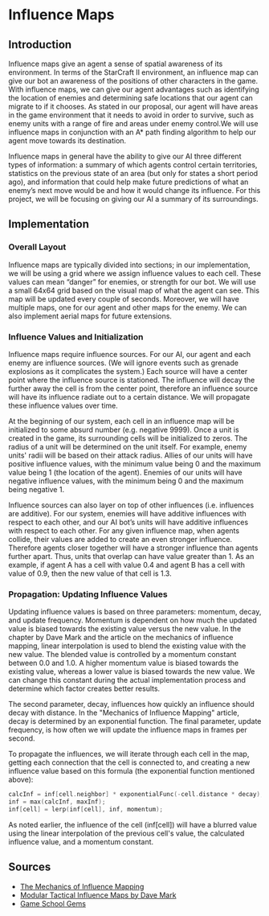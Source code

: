 # Influence Maps

## Introduction

Influence maps give an agent a sense of spatial awareness of its environment. In
terms of the StarCraft II environment, an influence map can give our bot an
awareness of the positions of other characters in the game.  With influence
maps, we can give our agent advantages such as identifying the location of
enemies and determining safe locations that our agent can migrate to if it
chooses. As stated in our proposal, our agent will have areas in the game
environment that it needs to avoid in order to survive, such as enemy units with
a range of fire and areas under enemy control.We will use influence maps in
conjunction with an A* path finding algorithm to help our agent move towards its
destination.

Influence maps in general have the ability to give our AI three different types
of information: a summary of which agents control certain territories,
statistics on the previous state of an area (but only for states a short period
ago), and information that could help make future predictions of what an enemy’s
next move would be and how it would change its influence. For this project, we
will be focusing on giving our AI a summary of its surroundings.

## Implementation

### Overall Layout

Influence maps are typically divided into sections; in our implementation, we
will be using a grid where we assign influence values to each cell. These values
can mean “danger” for enemies, or strength for our bot. We will use a small
64x64 grid based on the visual map of what the agent can see. This map will be
updated every couple of seconds. Moreover, we will have multiple maps, one for
our agent and other maps for the enemy. We can also implement aerial maps for
future extensions.

### Influence Values and Initialization

Influence maps require influence sources. For our AI, our agent and each
enemy are influence sources. (We will ignore events such as grenade explosions
as it complicates the system.) Each source will have a center point where the
influence source is stationed. The influence will decay the further away the
cell is from the center point, therefore an influence source will have its
influence radiate out to a certain distance. We will propagate these influence
values over time.

At the beginning of our system, each cell in an influence map will be
initialized to some absurd number (e.g. negative 9999). Once a unit is created
in the game, its surrounding cells will be initialized to zeros. The radius of a
unit will be determined on the unit itself. For example, enemy units' radii will
be based on their attack radius. Allies of our units will have positive
influence values, with the minimum value being 0 and the maximum value being 1
(the location of the agent). Enemies of our units will have negative influence
values, with the minimum being 0 and the maximum being negative 1.

Influence sources can also layer on top of other influences (i.e. influences are
additive). For our system, enemies will have additive influences with respect to
each other, and our AI bot’s units will have additive influences with respect to
each other. For any given influence map, when agents collide, their values are
added to create an even stronger influence. Therefore agents closer together
will have a stronger influence than agents further apart. Thus, units that
overlap can have value greater than 1. As an example, if agent A has a cell with
value 0.4 and agent B has a cell with value of 0.9, then the new value of that
cell is 1.3.

### Propagation: Updating Influence Values

Updating influence values is based on three parameters: momentum, decay, and
update frequency. Momentum is dependent on how much the updated value is biased
towards the existing value versus the new value. In the chapter by Dave Mark and
the article on the mechanics of influence mapping, linear interpolation is used
to blend the existing value with the new value. The blended value is controlled
by a momentum constant between 0.0 and 1.0. A higher momentum value is biased
towards the existing value, whereas a lower value is biased towards the new
value. We can change this constant during the actual implementation process and
determine which factor creates better results.

The second parameter, decay, influences how quickly an influence should decay
with distance. In the "Mechanics of Influence Mapping" article, decay is
determined by an exponential function. The final parameter, update frequency, is
how often we will update the influence maps in frames per second.

To propagate the influences, we will iterate through each cell in the map,
getting each connection that the cell is connected to, and creating a new
influence value based on this formula (the exponential function mentioned
above):

```C++
calcInf = inf[cell.neighbor] * exponentialFunc(-cell.distance * decay);
inf = max(calcInf, maxInf);
inf[cell] = lerp(inf[cell], inf, momentum);
```

As noted earlier, the influence of the cell (inf[cell]) will have a blurred
value using the linear interpolation of the previous cell's value, the
calculated influence value, and a momentum constant.

## Sources

* [The Mechanics of Influence Mapping][1]
* [Modular Tactical Influence Maps by Dave Mark][2]
* [Game School Gems][3]

[1]: http://aigamedev.com/open/tutorial/influence-map-mechanics/
[2]:http://www.gameaipro.com/GameAIPro2/GameAIPro2_Chapter30_Modular_Tactical_Influence_Maps.pdf
[3]: http://gameschoolgems.blogspot.com/2009/12/influence-maps-i.html